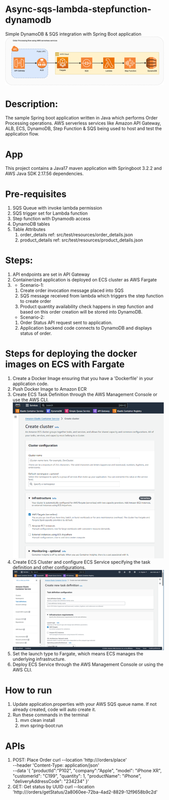 # Async-sqs-lambda-stepfunction-dynamodb
Simple DynamoDB & SQS integration with Spring Boot application
![img_1.png](doc/async-order-processing.png)

# Description:
The sample Spring boot application written in Java which performs Order Processing operations. AWS serverless services like Amazon API Gateway, ALB, ECS, DynamoDB, Step Function & SQS being used to host and test the application flow.

# App
This project contains a Java17 maven application with Springboot 3.2.2 and AWS Java SDK 2.17.56 dependencies.

# Pre-requisites
1) SQS Queue with invoke lambda permission
2) SQS trigger set for Lambda function
3) Step function with Dynamodb access
4) DynamoDB tables
5) Table Attributes
   1) order_details ref: src/test/resources/order_details.json
   2) product_details ref: src/test/resources/product_details.json

# Steps:
1) API endpoints are set in API Gateway
2) Containerized application is deployed on ECS cluster as AWS Fargate
3) * Scenario-1:
    1) Create order invocation message placed into SQS
    2) SQS message received from lambda which triggers the step function to create order
    3) Product quantity availability check happens in step function and based on this order creation will be stored into DynamoDB.
   * Scenario-2:
    1) Order Status API request sent to application.
    2) Application backend code connects to DynamoDB and displays status of order.

# Steps for deploying the docker images on ECS with Fargate
1) Create a Docker Image ensuring that you have a 'Dockerfile' in your application code.
2) Push Docker Image to Amazon ECR
3) Create ECS Task Definition through the AWS Management Console or use the AWS CLI. 
   ![ECS_cluster.png](doc%2FECS_cluster.png)
4) Create ECS Cluster and configure ECS Service specifying the task definition and other configurations.
   ![ECS_task_definition.png](doc%2FECS_task_definition.png)
5) Set the launch type to Fargate, which means ECS manages the underlying infrastructure.
6) Deploy ECS Service through the AWS Management Console or using the AWS CLI.

# How to run
1) Update application.properties with your AWS SQS queue name. If not already created, code will auto create it.
2) Run these commands in the terminal 
   1) mvn clean install
   2) mvn spring-boot:run

# APIs
1) POST: Place Order
   curl --location 'http://<HOST>/orders/place' \
   --header 'Content-Type: application/json' \
   --data '{
   "productId":"P102",
   "company":"Apple",
   "model": "iPhone XR",
   "customerId": "C199",
   "quantity": 1,
   "productName": "iPhone",
   "deliveryAddressCode": "234234"
   }'
2) GET: Get status by UUID
   curl --location 'http://<HOST>/orders/getStatus/2a8060ee-72ba-4ad2-8829-12f9658b9c2d'

